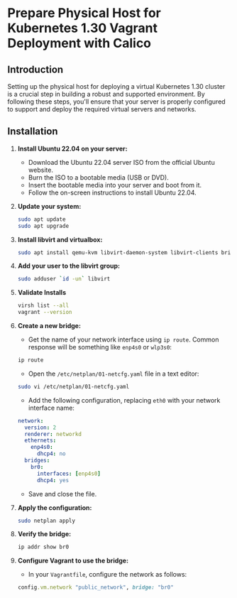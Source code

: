 # Prepare Physical Host for Kubernetes 1.30 Vagrant Deployment with Calico

## Introduction

Setting up the physical host for deploying a virtual Kubernetes 1.30 cluster is a crucial step in building a robust and supported environment. By following these steps, you'll ensure that your server is properly configured to support and deploy the required virtual servers and networks.

## Installation

1. **Install Ubuntu 22.04 on your server:**
    - Download the Ubuntu 22.04 server ISO from the official Ubuntu website.
    - Burn the ISO to a bootable media (USB or DVD).
    - Insert the bootable media into your server and boot from it.
    - Follow the on-screen instructions to install Ubuntu 22.04.

2. **Update your system:**

    ```bash
    sudo apt update
    sudo apt upgrade
    ```

3. **Install libvirt and virtualbox:**

    ```bash
    sudo apt install qemu-kvm libvirt-daemon-system libvirt-clients bridge-utils virtualbox vagrant
    ```

4. **Add your user to the libvirt group:**

    ```bash
    sudo adduser `id -un` libvirt
    ```

5. **Validate Installs**

    ```bash
    virsh list --all
    vagrant --version
    ```

6. **Create a new bridge:**
    - Get the name of your network interface using `ip route`.  Common response will be something like `enp4s0` or `wlp3s0`:

    ```bash
    ip route
    ```

    - Open the `/etc/netplan/01-netcfg.yaml` file in a text editor:

    ```bash
    sudo vi /etc/netplan/01-netcfg.yaml
    ```

    - Add the following configuration, replacing `eth0` with your network interface name:

    ```yaml
    network:
      version: 2
      renderer: networkd
      ethernets:
        enp4s0:
          dhcp4: no
      bridges:
        br0:
          interfaces: [enp4s0]
          dhcp4: yes
    ```

    - Save and close the file.

7. **Apply the configuration:**

    ```bash
    sudo netplan apply
    ```

8. **Verify the bridge:**

    ```bash
    ip addr show br0
    ```

9. **Configure Vagrant to use the bridge:**
    - In your `Vagrantfile`, configure the network as follows:

    ```ruby
    config.vm.network "public_network", bridge: "br0"
    ```
